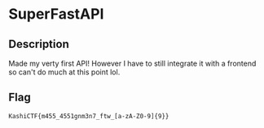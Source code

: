 # SuperFastAPI

## Description
Made my verty first API! However I have to still integrate it with a frontend so can't do much at this point lol.

## Flag
`KashiCTF{m455_4551gnm3n7_ftw_[a-zA-Z0-9]{9}}`